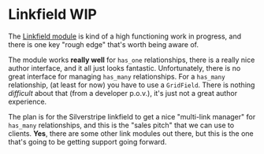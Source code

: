 # Linkfield WIP

The [Linkfield module](https://github.com/silverstripe/silverstripe-linkfield) is kind of a high functioning work in
progress, and there is one key "rough edge" that's worth being aware of.

The module works **really well** for `has_one` relationships, there is a really nice author interface, and it all just
looks fantastic. Unfortunately, there is no great interface for managing `has_many` relationships. For a `has_many`
relationship, (at least for now) you have to use a `GridField`. There is nothing *difficult* about that (from a 
developer p.o.v.), it's just not a great author experience.

The plan is for the Silverstripe linkfield to get a nice "multi-link manager" for `has_many` relationships, and this is
the "sales pitch" that we can use to clients. **Yes**, there are some other link modules out there, but this is the one
that's going to be getting support going forward.
